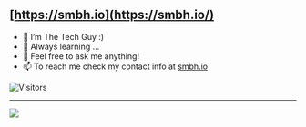 ## [https://smbh.io](https://smbh.io/)

- 🔭 I’m The Tech Guy :)
- 🌱 Always learning ...
- 💬 Feel free to ask me anything!
- 📫 To reach me check my contact info at [smbh.io](https://smbh.io/)

![Visitors](https://visitor-badge.glitch.me/badge?page_id=smb-h&left_color=gray&right_color=blue)

---
![](https://quotes-github-readme.vercel.app/api?type=horizontal&theme=tokyonight)


<!--
- 🔭 I’m currently working on ...
- 🌱 I’m currently learning ...
- 👯 I’m looking to collaborate on ...
- 🤔 I’m looking for help with ...
- 💬 Ask me about ...
- 📫 How to reach me: ...
- 😄 Pronouns: ...
- ⚡ Fun fact: ...
-->
